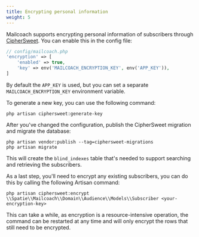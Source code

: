 ```yaml
---
title: Encrypting personal information
weight: 5
---
```


Mailcoach supports encrypting personal information of subscribers through [CipherSweet](https://github.com/spatie/laravel-ciphersweet). You can enable this in the config file:

```php
// config/mailcoach.php
'encryption' => [
    'enabled' => true,
    'key' => env('MAILCOACH_ENCRYPTION_KEY', env('APP_KEY')),
]
```

By default the `APP_KEY` is used, but you can set a separate `MAILCOACH_ENCRYPTION_KEY` environment variable.

To generate a new key, you can use the following command:

```shell
php artisan ciphersweet:generate-key
```

After you've changed the configuration, publish the CipherSweet migration and migrate the database:

```shell
php artisan vendor:publish --tag=ciphersweet-migrations
php artisan migrate
```

This will create the `blind_indexes` table that's needed to support searching and retrieving the subscribers.

As a last step, you'll need to encrypt any existing subscribers, you can do this by calling the following Artisan command:

```shell
php artisan ciphersweet:encrypt \\Spatie\\Mailcoach\\Domain\\Audience\\Models\\Subscriber <your-encryption-key>
```

This can take a while, as encryption is a resource-intensive operation, the command can be restarted at any time and will only encrypt the rows that still need to be encrypted.
